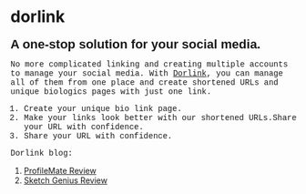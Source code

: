 # dorlink
<p><strong><span style="font-family: Helvetica; font-size: 22px;">A one-stop solution for your social media.</span></strong></p>
<p><span style="font-family: Courier New, courier;">No more complicated linking and creating multiple accounts to manage your social media. With <a href="https://dorlink.me/" rel="noopener noreferrer" target="_blank">Dorlink</a>, you can manage all of them from one place and create shortened URLs and unique biologics pages with just one link.</span></p>
<ol>
    <li id="isPasted" style='font-family: "Courier New", courier;'>Create your unique bio link page.</li>
    <li style='font-family: "Courier New", courier;'>Make your links look better with our shortened URLs.Share your URL with confidence.</li>
    <li style='font-family: "Courier New", courier;'>Share your URL with confidence.</li>
</ol>
<p><span style="font-family: Courier New, courier;">Dorlink blog:</span></p>
<ol>
    <li><a href="https://review.dorlink.me/profilemate-review/">ProfileMate Review</a></li>
    <li><a href="https://review.dorlink.me/sketch-genius-review/">Sketch Genius Review</a></li>
</ol>
